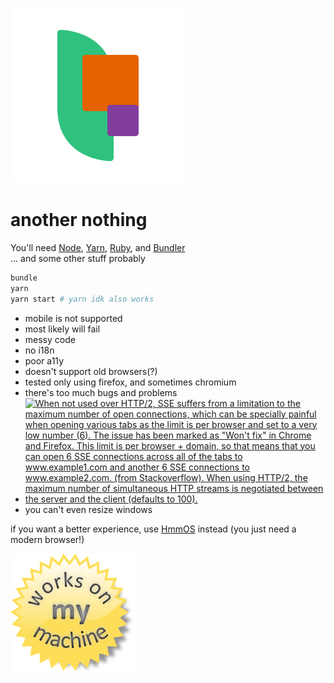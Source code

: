 ![Another Nothing](/f/icon.svg)
# another nothing

You'll need [Node](https://nodejs.org/), [Yarn](https://yarnpkg.com/), [Ruby](https://www.ruby-lang.org/), and [Bundler](https://bundler.io/)  
... and some other stuff probably  
```bash
bundle
yarn
yarn start # yarn idk also works
```

- mobile is not supported
- most likely will fail
- messy code
- no i18n
- poor a11y
- doesn't support old browsers(?)
- tested only using firefox, and sometimes chromium
- there's too much bugs and problems
- [![When not used over HTTP/2, SSE suffers from a limitation to the maximum number of open connections, which can be specially painful when opening various tabs as the limit is per browser and set to a very low number (6). The issue has been marked as "Won't fix" in Chrome and Firefox. This limit is per browser + domain, so that means that you can open 6 SSE connections across all of the tabs to www.example1.com and another 6 SSE connections to www.example2.com. (from Stackoverflow). When using HTTP/2, the maximum number of simultaneous HTTP streams is negotiated between the server and the client (defaults to 100).](https://i.postimg.cc/8ck2p690/image.png)](https://developer.mozilla.org/en-US/docs/Web/API/EventSource)
- you can't even resize windows

if you want a better experience, use [HmmOS](https://electogenius.github.io/HmmOS) instead (you just need a modern browser!)

![Works on my machine](worksonmymachine.png)
